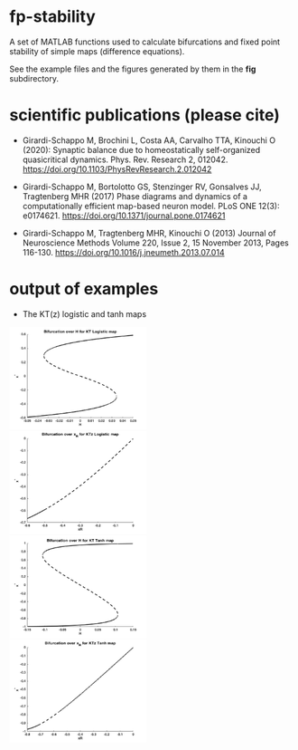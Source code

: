 # fp-stability
A set of MATLAB functions used to calculate bifurcations and fixed point stability of simple maps (difference equations).

See the example files and the figures generated by them in the **fig** subdirectory.

# scientific publications (please cite)

* Girardi-Schappo M, Brochini L, Costa AA, Carvalho TTA, Kinouchi O (2020): Synaptic balance due to homeostatically self-organized quasicritical dynamics. Phys. Rev. Research 2, 012042. https://doi.org/10.1103/PhysRevResearch.2.012042

* Girardi-Schappo M, Bortolotto GS, Stenzinger RV, Gonsalves JJ, Tragtenberg MHR (2017) Phase diagrams and dynamics of a computationally efficient map-based neuron model. PLoS ONE 12(3): e0174621. https://doi.org/10.1371/journal.pone.0174621

* Girardi-Schappo M, Tragtenberg MHR, Kinouchi O (2013) Journal of Neuroscience Methods Volume 220, Issue 2, 15 November 2013, Pages 116-130. https://doi.org/10.1016/j.jneumeth.2013.07.014

# output of examples

* The KT(z) logistic and tanh maps

<div>
  <div style="width:48%">
  <img alt="KTLog bifurcation over H" src="fig/ktlog_bif_H.png" width="250" />
  </div>
  <div style="width:48%">
  <img alt="KTzLog bifurcation over xR" src="fig/ktzlog_bif_xR.png" width="250" />
  </div>
</div>
<div>
  <div style="width:48%">
  <img alt="KTTanh bifurcation over H" src="fig/kttanh_bif_H.png" width="250" />
  </div>
  <div style="width:48%">
  <img alt="KTzTanh bifurcation over xR" src="fig/bif_ktztanh.png" width="250" />
  </div>
</div>
